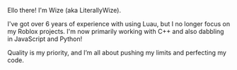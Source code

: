 Ello there! I'm Wize (aka LiterallyWize).

I've got over 6 years of experience with using Luau, but I no longer focus on my Roblox projects.
I'm now primarily working with C++ and also dabbling in JavaScript and Python!

Quality is my priority, and I’m all about pushing my limits and perfecting my code.
